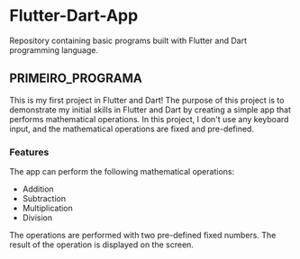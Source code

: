 # Flutter-Dart-App
Repository containing basic programs built with Flutter and Dart programming language.

## PRIMEIRO_PROGRAMA

This is my first project in Flutter and Dart! The purpose of this project is to demonstrate my initial skills in Flutter and Dart by creating a simple app that performs mathematical operations. In this project, I don't use any keyboard input, and the mathematical operations are fixed and pre-defined.

### Features

The app can perform the following mathematical operations:

- Addition
- Subtraction
- Multiplication
- Division

The operations are performed with two pre-defined fixed numbers. The result of the operation is displayed on the screen.

